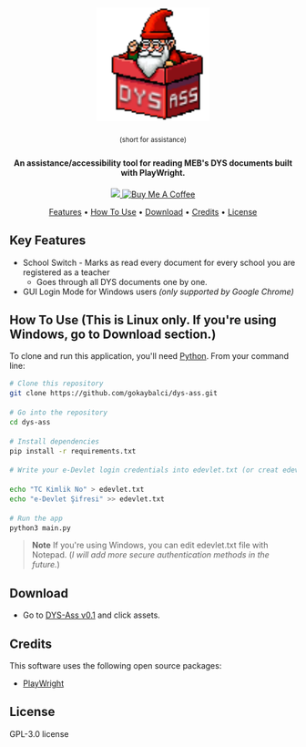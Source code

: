 
<h1 align="center">
  <br>
  <a href="https://github.com/gokaybalci/dys-ass"><img src="dys-ass.png" alt="DYS Ass" width="200"></a>
  </h1>
  <div align="center">
<sup>(short for assistance)</sup> 
</div>




<h4 align="center">An assistance/accessibility tool for reading MEB's DYS documents built with PlayWright.</h4>

<p align="center">
<a href="https://saythanks.io/to/gokaybalci">
<img src="https://img.shields.io/badge/SayThanks.io-%E2%98%BC-1EAEDB.svg">
<a href="https://www.buymeacoffee.com/gokay" target="_blank"><img src="https://cdn.buymeacoffee.com/buttons/default-orange.png" alt="Buy Me A Coffee" height="20" width="100"></a>
</p>

<p align="center">
  <a href="#key-features">Features</a> •
  <a href="#how-to-use">How To Use</a> •
  <a href="#download">Download</a> •
  <a href="#credits">Credits</a> •
  <a href="#license">License</a>
</p>


## Key Features

* School Switch - Marks as read every document for every school you are registered as a teacher
  - Goes through all DYS documents one by one.
* GUI Login Mode for Windows users *(only supported by Google Chrome)*


## How To Use (This is Linux only. If you're using Windows, go to Download section.)

To clone and run this application, you'll need [Python](https://www.python.org/downloads/). From your command line:

```bash
# Clone this repository
git clone https://github.com/gokaybalci/dys-ass.git

# Go into the repository
cd dys-ass

# Install dependencies
pip install -r requirements.txt

# Write your e-Devlet login credentials into edevlet.txt (or creat edevlet.txt and then write them)

echo "TC Kimlik No" > edevlet.txt
echo "e-Devlet Şifresi" >> edevlet.txt

# Run the app
python3 main.py
```

> **Note**
> If you're using Windows, you can edit edevlet.txt file with Notepad. (*I will add more secure authentication methods in the future.*)


## Download

- Go to [DYS-Ass v0.1](https://github.com/gokaybalci/dys-ass/releases) and click assets.

## Credits

This software uses the following open source packages:

- [PlayWright](https://playwright.dev/)


## License

GPL-3.0 license

